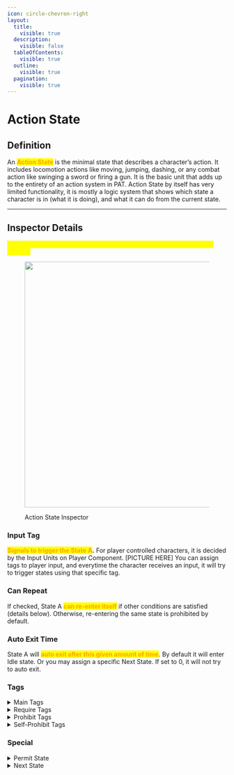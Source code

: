```yaml
---
icon: circle-chevron-right
layout:
  title:
    visible: true
  description:
    visible: false
  tableOfContents:
    visible: true
  outline:
    visible: true
  pagination:
    visible: true
---
```


# Action State

## Definition

An <mark style="color:orange;">**Action State**</mark> is the minimal state that describes a character’s action. It includes locomotion actions like moving, jumping, dashing, or any combat action like swinging a sword or firing a gun. It is the basic unit that adds up to the entirety of an action system in PAT. Action State by itself has very limited functionality, it is mostly a logic system that shows which state a character is in (what it is doing), and what it can do from the current state.

***

## Inspector Details

<mark style="color:yellow;">(All following description assumes the described Action State named as State A)</mark>

<figure><img src="https://lh7-rt.googleusercontent.com/docsz/AD_4nXe-p9tvInwbfoQp8LMyLjCDoIEDHaDRcylXHZL9gSJ2Ng6TdXtSXx0zXwBXnCYjkIvQaz5lsWVpso6T5qtv_RMOiS54QdOo5rrX8Ca2ua9ppGgoV2MWFda3aErm6aYY4dNn3pcszf02LAjjCRJc7zU_22U?key=wjgYipemgHjXa5pb_ZH-6A" alt="" width="563"><figcaption><p>Action State Inspector</p></figcaption></figure>

### Input Tag

<mark style="color:orange;">**Signals to trigger the State A**</mark>**.** For player controlled characters, it is decided by the Input Units on Player Component. \[PICTURE HERE] You can assign tags to player input, and everytime the character receives an input, it will try to trigger states using that specific tag.

### Can Repeat

If checked, State A <mark style="color:orange;">**can re-enter itself**</mark> if other conditions are satisfied (details below). Otherwise, re-entering the same state is prohibited by default.

### Auto Exit Time

State A will <mark style="color:orange;">**auto exit after this given amount of time**</mark>. By default it will enter Idle state. Or you may assign a specific Next State. If set to 0, it will not try to auto exit.

### Tags

<details>

<summary>Main Tags</summary>

The Tags a character will hold if it is in State A

</details>

<details>

<summary>Require Tags</summary>

After receiving the corresponding Input Tag, State A will check if the character is currently holding the Required Tags before entering. If not, nothing will happen.&#x20;

*   The relationship among outer Elements is logical **disjunction (or)**.&#x20;

    _As long as one element has all of its requirements fulfilled, this is considered to be true and the State can be entered._&#x20;
*   The relationship among inner Elements is logical **conjunction (and)**.&#x20;

    _All requirement tags must be present for it to be considered true, or the no requirement is checked._

</details>

<details>

<summary>Prohibit Tags</summary>

If another State tries to enter when character is in State A, but at least one of its Main Tags is listed in State A’s Prohibit Tags, it cannot be entered.

</details>

<details>

<summary>Self-Prohibit Tags</summary>

If the character is in another State and is currently holding any Tag listed in State A’s Self-Prohibit Tags, State A cannot be entered.

</details>

### Special

<details>

<summary>Permit State</summary>

Regardless of the prohibit / require relationship of tags, any State listed here is allowed to enter during State A.

</details>

<details>

<summary>Next State</summary>

Force character to enter the Next State after the exit of State A instead of idle. Notice that this only applies when State A is exiting by itself, not interrupted by the other state.

</details>





